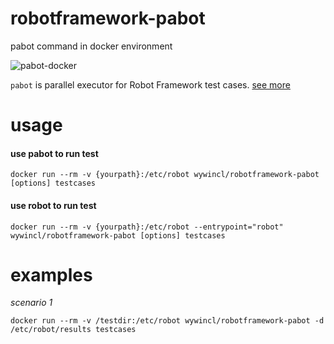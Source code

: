 # robotframework-pabot
pabot command in docker environment

![pabot-docker](https://github.com/wywincl/robotframework-pabot/blob/master/pabot-docker.jpg)

`pabot` is parallel executor for Robot Framework test cases. [see more](https://github.com/mkorpela/pabot)


# usage

#### use pabot to run test
```
docker run --rm -v {yourpath}:/etc/robot wywincl/robotframework-pabot [options] testcases  
```

#### use robot to run test 
```
docker run --rm -v {yourpath}:/etc/robot --entrypoint="robot" wywincl/robotframework-pabot [options] testcases  
```

# examples

*scenario 1*

```
docker run --rm -v /testdir:/etc/robot wywincl/robotframework-pabot -d /etc/robot/results testcases  
```
